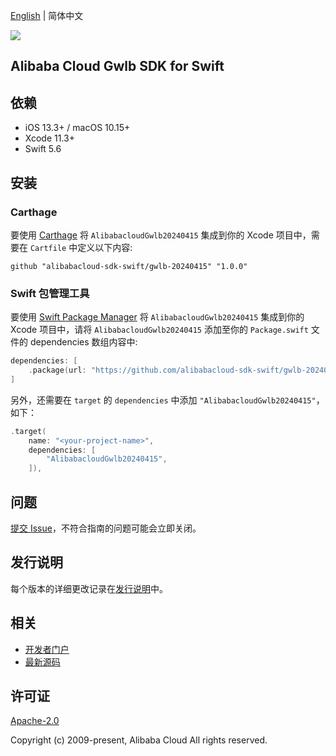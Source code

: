 [English](README.md) | 简体中文

![](https://aliyunsdk-pages.alicdn.com/icons/AlibabaCloud.svg)

## Alibaba Cloud Gwlb SDK for Swift

## 依赖

- iOS 13.3+ / macOS 10.15+
- Xcode 11.3+
- Swift 5.6

## 安装

### Carthage

要使用 [Carthage](https://github.com/Carthage/Carthage) 将 `AlibabacloudGwlb20240415` 集成到你的 Xcode 项目中，需要在 `Cartfile` 中定义以下内容:

```ogdl
github "alibabacloud-sdk-swift/gwlb-20240415" "1.0.0"
```

### Swift 包管理工具

要使用 [Swift Package Manager](https://swift.org/package-manager/) 将 `AlibabacloudGwlb20240415` 集成到你的 Xcode 项目中，请将 `AlibabacloudGwlb20240415` 添加至你的 `Package.swift` 文件的 dependencies 数组内容中:

```swift
dependencies: [
    .package(url: "https://github.com/alibabacloud-sdk-swift/gwlb-20240415.git", from: "1.0.0")
]
```

另外，还需要在 `target` 的 `dependencies` 中添加 `"AlibabacloudGwlb20240415"`，如下：

```swift
.target(
    name: "<your-project-name>",
    dependencies: [
        "AlibabacloudGwlb20240415",
    ]),
```

## 问题

[提交 Issue](https://github.com/alibabacloud-sdk-swift/gwlb-20240415/issues/new)，不符合指南的问题可能会立即关闭。

## 发行说明

每个版本的详细更改记录在[发行说明](./ChangeLog.txt)中。

## 相关

* [开发者门户](https://next.api.aliyun.com/home)
* [最新源码](https://github.com/alibabacloud-sdk-swift/gwlb-20240415)

## 许可证

[Apache-2.0](http://www.apache.org/licenses/LICENSE-2.0)

Copyright (c) 2009-present, Alibaba Cloud All rights reserved.
